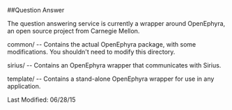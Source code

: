 ##Question Answer

The question answering service is currently a wrapper around OpenEphyra,
an open source project from Carnegie Mellon.

common/ -- Contains the actual OpenEphyra package, with some modifications.
 You shouldn't need to modify this directory.

sirius/ -- Contains an OpenEphyra wrapper that communicates with Sirius.

template/ -- Contains a stand-alone OpenEphyra wrapper for use in any application.

Last Modified: 06/28/15
